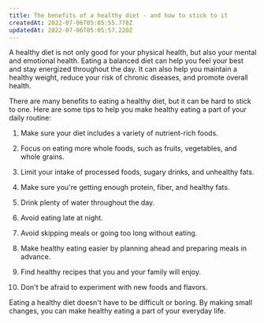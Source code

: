 ```yaml
---
title: The benefits of a healthy diet - and how to stick to it
createdAt: 2022-07-06T05:05:55.778Z
updatedAt: 2022-07-06T05:05:57.220Z
---
```


A healthy diet is not only good for your physical health, but also your mental and emotional health. Eating a balanced diet can help you feel your best and stay energized throughout the day. It can also help you maintain a healthy weight, reduce your risk of chronic diseases, and promote overall health.

There are many benefits to eating a healthy diet, but it can be hard to stick to one. Here are some tips to help you make healthy eating a part of your daily routine:

1. Make sure your diet includes a variety of nutrient-rich foods.

2. Focus on eating more whole foods, such as fruits, vegetables, and whole grains.

3. Limit your intake of processed foods, sugary drinks, and unhealthy fats.

4. Make sure you're getting enough protein, fiber, and healthy fats.

5. Drink plenty of water throughout the day.

6. Avoid eating late at night.

7. Avoid skipping meals or going too long without eating.

8. Make healthy eating easier by planning ahead and preparing meals in advance.

9. Find healthy recipes that you and your family will enjoy.

10. Don't be afraid to experiment with new foods and flavors.

Eating a healthy diet doesn't have to be difficult or boring. By making small changes, you can make healthy eating a part of your everyday life.
